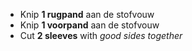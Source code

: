- Knip **1 rugpand** aan de stofvouw
- Knip **1 voorpand** aan de stofvouw
- Cut **2 sleeves** with _good sides together_
